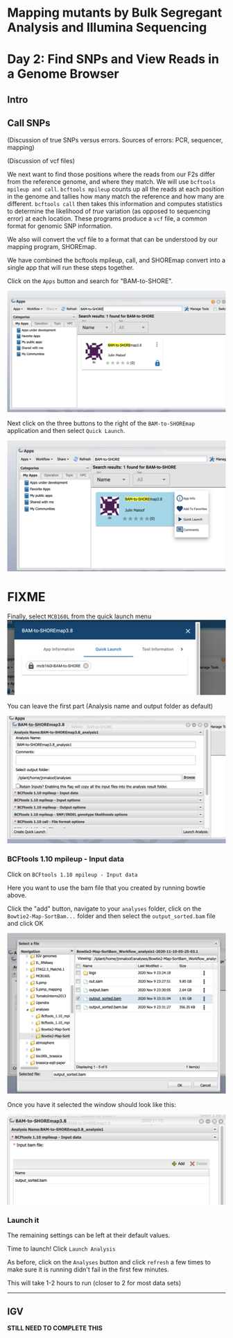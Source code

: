 # Mapping mutants by Bulk Segregant Analysis and Illumina Sequencing
# Day 2: Find SNPs and View Reads in a Genome Browser

## Intro

## Call SNPs

(Discussion of true SNPs versus errors.  Sources of errors: PCR, sequencer, mapping)

(Discussion of vcf files)

We next want to find those positions where the reads from our F2s differ from the reference genome, and where they match.  We will use `bcftools mpileup and call`.  `bcftools mpileup` counts up all the reads at each position in the genome and tallies how many match the reference and how many are different.  `bcftools call` then takes this information and computes statistics to determine the likelihood of _true_ variation (as opposed to sequencing error) at each location.  These programs produce a `vcf` file, a common format for genomic SNP information.

We also will convert the vcf file to a format that can be understood by our mapping program, SHOREmap.

We have combined the bcftools mpileup, call, and SHOREmap convert into a single app that will run these steps together.

Click on the `Apps` button and search for "BAM-to-SHORE". 

![](figs/bam2shore-select.png)

Next click on the three buttons to the right of the `BAM-to-SHOREmap` application and then select `Quick Launch`.  

![](figs/bam2shore-quicklaunch1.png)


# FIXME
Finally, select `MCB160L` from the quick launch menu
![](figs/bam2shore-quicklaunch2.png)

You can leave the first part (Analysis name and output folder as default)

![](figs/bam2shore-input1.png)

### BCFtools 1.10 mpileup - Input data

Click on `BCFtools 1.10 mpileup - Input data`

Here you want to use the bam file that you created by running bowtie above.  

Click the "add" button, navigate to your `analyses` folder, click on the `Bowtie2-Map-SortBam...` folder and then select the `output_sorted.bam` file and click OK

![](figs/bam2shore-input-bam.png)

Once you have it selected the window should look like this:

![](figs/bam2shore-input-bam2.png)

### Launch it

The remaining settings can be left at their default values.  

Time to launch! Click `Launch Analysis`

As before, click on the `Analyses` button and click `refresh` a few times to make sure it is running didn't fail in the first few minutes.

This will take 1-2 hours to run (closer to 2 for most data sets)
 
---
 ## IGV
 
 __STILL NEED TO COMPLETE THIS__
 